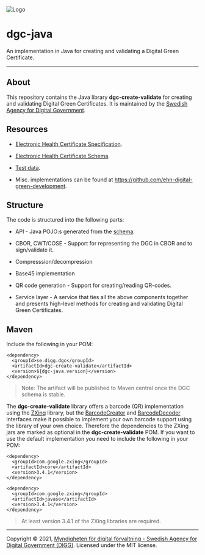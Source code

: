![Logo](https://docs.swedenconnect.se/technical-framework/latest/img/digg_centered.png)

# dgc-java

An implementation in Java for creating and validating a Digital Green Certificate.

---

## About

This repository contains the Java library **dgc-create-validate** for creating and validating Digital Green Certificates. It is maintained by the [Swedish Agency for Digital Government](https://www.digg.se/en).

## Resources

- [Electronic Health Certificate Specification](https://github.com/ehn-digital-green-development/hcert-spec).

- [Electronic Health Certificate Schema](https://github.com/ehn-digital-green-development/hcert-schema).

- [Test data](https://github.com/ehn-digital-green-development/hcert-testdata).

- Misc. implementations can be found at <https://github.com/ehn-digital-green-development>.

## Structure

The code is structured into the following parts:

- API - Java POJO:s generated from the [schema](https://github.com/ehn-digital-green-development/hcert-schema).

- CBOR, CWT/COSE - Support for representing the DGC in CBOR and to sign/validate it.

- Compresssion/decompression

- Base45 implementation

- QR code generation - Support for creating/reading QR-codes.

- Service layer - A service that ties all the above components together and presents high-level methods for creating and validating Digital Green Certificates.

## Maven

Include the following in your POM:

```
<dependency>
  <groupId>se.digg.dgc</groupId>
  <artifactId>dgc-create-validate</artifactId>
  <version>${dgc-java.version}</version>
</dependency>
```

> Note: The artifact will be published to Maven central once the DGC schema is stable.

The **dgc-create-validate** library offers a barcode (QR) implementation using the [ZXing](https://github.com/zxing/zxing) library, but the [BarcodeCreator](https://github.com/DIGGSweden/dgc-java/blob/main/src/main/java/se/digg/dgc/encoding/BarcodeCreator.java) and [BarcodeDecoder](https://github.com/DIGGSweden/dgc-java/blob/main/src/main/java/se/digg/dgc/encoding/BarcodeDecoder.java) interfaces make it possible to implement your own barcode support using the library of your own choice. Therefore the dependencies to the ZXing jars are marked as optional in the **dgc-create-validate** POM. If you want to use the default implementation you need to include the following in your POM:

```
<dependency>
  <groupId>com.google.zxing</groupId>
  <artifactId>core</artifactId>
  <version>3.4.1</version>
</dependency>
    
<dependency>
  <groupId>com.google.zxing</groupId>
  <artifactId>javase</artifactId>
  <version>3.4.1</version>
</dependency>
```

> At least version 3.4.1 of the ZXing libraries are required.

-----

Copyright &copy; 2021, [Myndigheten för digital förvaltning - Swedish Agency for Digital Government (DIGG)](http://www.digg.se). Licensed under the MIT license.

